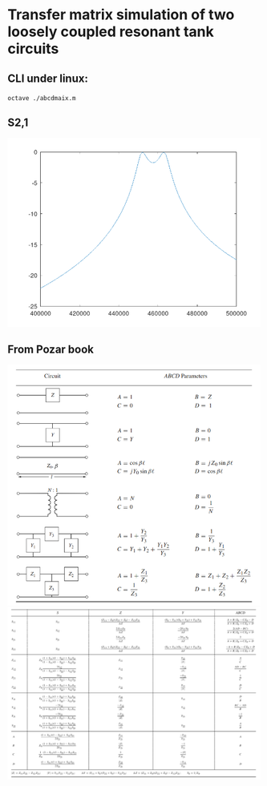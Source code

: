 # Transfer matrix simulation of two loosely coupled resonant tank circuits


## CLI under linux:
`octave ./abcdmaix.m`

## S2,1

![image s11](s11.png)


## From Pozar book

![image 1](ABCD1.png)
![image 2](ABCD2.png)
